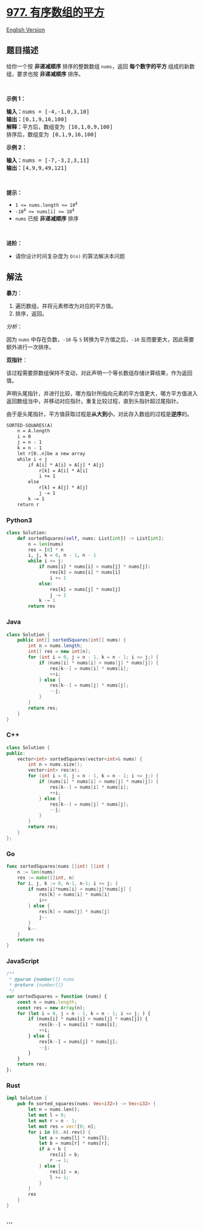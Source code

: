 # [977. 有序数组的平方](https://leetcode-cn.com/problems/squares-of-a-sorted-array)

[English Version](/solution/0900-0999/0977.Squares%20of%20a%20Sorted%20Array/README_EN.md)

## 题目描述

<!-- 这里写题目描述 -->

<p>给你一个按 <strong>非递减顺序</strong> 排序的整数数组 <code>nums</code>，返回 <strong>每个数字的平方</strong> 组成的新数组，要求也按 <strong>非递减顺序</strong> 排序。</p>

<ul>
</ul>

<p> </p>

<p><strong>示例 1：</strong></p>

<pre>
<strong>输入：</strong>nums = [-4,-1,0,3,10]
<strong>输出：</strong>[0,1,9,16,100]
<strong>解释：</strong>平方后，数组变为 [16,1,0,9,100]
排序后，数组变为 [0,1,9,16,100]</pre>

<p><strong>示例 2：</strong></p>

<pre>
<strong>输入：</strong>nums = [-7,-3,2,3,11]
<strong>输出：</strong>[4,9,9,49,121]
</pre>

<p> </p>

<p><strong>提示：</strong></p>

<ul>
	<li><code><span>1 <= nums.length <= </span>10<sup>4</sup></code></li>
	<li><code>-10<sup>4</sup> <= nums[i] <= 10<sup>4</sup></code></li>
	<li><code>nums</code> 已按 <strong>非递减顺序</strong> 排序</li>
</ul>

<p> </p>

<p><strong>进阶：</strong></p>

<ul>
	<li>请你<span style="color: rgb(36, 41, 46); font-family: -apple-system, BlinkMacSystemFont, &quot;Segoe UI&quot;, Helvetica, Arial, sans-serif, &quot;Apple Color Emoji&quot;, &quot;Segoe UI Emoji&quot;; font-size: 14px; font-style: normal; font-variant-ligatures: normal; font-variant-caps: normal; font-weight: 400; letter-spacing: normal; orphans: 2; text-align: start; text-indent: 0px; text-transform: none; white-space: normal; widows: 2; word-spacing: 0px; -webkit-text-stroke-width: 0px; background-color: rgb(255, 255, 255); text-decoration-style: initial; text-decoration-color: initial; display: inline !important; float: none;">设计时间复杂度为 <code>O(n)</code> 的算法解决本问题</span></li>
</ul>

## 解法

<!-- 这里可写通用的实现逻辑 -->

**暴力**：

1. 遍历数组，并将元素修改为对应的平方值。
2. 排序，返回。

_分析_：

因为 `nums` 中存在负数，`-10` 与 `5` 转换为平方值之后，`-10` 反而要更大，因此需要额外进行一次排序。

**双指针**：

该过程需要原数组保持不变动，对此声明一个等长数组存储计算结果，作为返回值。

声明头尾指针，并进行比较，哪方指针所指向元素的平方值更大，哪方平方值进入返回数组当中，并移动对应指针。重复比较过程，直到头指针超过尾指针。

由于是头尾指针，平方值获取过程是**从大到小**，对此存入数组的过程是**逆序**的。

```txt
SORTED-SQUARES(A)
    n = A.length
    i = 0
    j = n - 1
    k = n - 1
    let r[0..n]be a new array
    while i < j
        if A[i] * A[i] > A[j] * A[j]
            r[k] = A[i] * A[i]
            i += 1
        else
            r[k] = A[j] * A[j]
            j -= 1
        k -= 1
    return r
```

<!-- tabs:start -->

### **Python3**

<!-- 这里可写当前语言的特殊实现逻辑 -->

```python
class Solution:
    def sortedSquares(self, nums: List[int]) -> List[int]:
        n = len(nums)
        res = [0] * n
        i, j, k = 0, n - 1, n - 1
        while i <= j:
            if nums[i] * nums[i] > nums[j] * nums[j]:
                res[k] = nums[i] * nums[i]
                i += 1
            else:
                res[k] = nums[j] * nums[j]
                j -= 1
            k -= 1
        return res
```

### **Java**

<!-- 这里可写当前语言的特殊实现逻辑 -->

```java
class Solution {
    public int[] sortedSquares(int[] nums) {
        int n = nums.length;
        int[] res = new int[n];
        for (int i = 0, j = n - 1, k = n - 1; i <= j;) {
            if (nums[i] * nums[i] > nums[j] * nums[j]) {
                res[k--] = nums[i] * nums[i];
                ++i;
            } else {
                res[k--] = nums[j] * nums[j];
                --j;
            }
        }
        return res;
    }
}
```

### **C++**

```cpp
class Solution {
public:
    vector<int> sortedSquares(vector<int>& nums) {
        int n = nums.size();
        vector<int> res(n);
        for (int i = 0, j = n - 1, k = n - 1; i <= j;) {
            if (nums[i] * nums[i] > nums[j] * nums[j]) {
                res[k--] = nums[i] * nums[i];
                ++i;
            } else {
                res[k--] = nums[j] * nums[j];
                --j;
            }
        }
        return res;
    }
};
```

### **Go**

```go
func sortedSquares(nums []int) []int {
	n := len(nums)
	res := make([]int, n)
	for i, j, k := 0, n-1, n-1; i <= j; {
		if nums[i]*nums[i] > nums[j]*nums[j] {
			res[k] = nums[i] * nums[i]
			i++
		} else {
			res[k] = nums[j] * nums[j]
			j--
		}
		k--
	}
	return res
}
```

### **JavaScript**

```js
/**
 * @param {number[]} nums
 * @return {number[]}
 */
var sortedSquares = function (nums) {
    const n = nums.length;
    const res = new Array(n);
    for (let i = 0, j = n - 1, k = n - 1; i <= j; ) {
        if (nums[i] * nums[i] > nums[j] * nums[j]) {
            res[k--] = nums[i] * nums[i];
            ++i;
        } else {
            res[k--] = nums[j] * nums[j];
            --j;
        }
    }
    return res;
};
```

### **Rust**

```rust
impl Solution {
    pub fn sorted_squares(nums: Vec<i32>) -> Vec<i32> {
        let n = nums.len();
        let mut l = 0;
        let mut r = n - 1;
        let mut res = vec![0; n];
        for i in (0..n).rev() {
            let a = nums[l] * nums[l];
            let b = nums[r] * nums[r];
            if a < b {
                res[i] = b;
                r -= 1;
            } else {
                res[i] = a;
                l += 1;
            }
        }
        res
    }
}
```

### **...**

```

```

<!-- tabs:end -->

